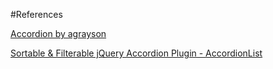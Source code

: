 #References

[Accordion by agrayson](http://codepen.io/agrayson/pen/aLpKB)

[Sortable & Filterable jQuery Accordion Plugin - AccordionList](http://www.jqueryscript.net/accordion/Sortable-Filterable-jQuery-Accordion-Plugin-AccordionList.html)

